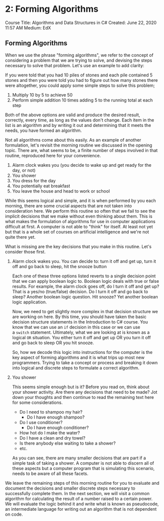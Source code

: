 # 2: Forming Algorithms

Course Title: Algorithms and Data Structures in C#
Created: June 22, 2020 11:57 AM
Medium: EdX

## Forming Algorithms

When we use the phrase "forming algorithms", we refer to the concept of considering a problem that we are trying to solve, and devising the steps necessary to solve that problem. Let's use an example to add clarity:

If you were told that you had 10 piles of stones and each pile contained 5 stones and then you were told you had to figure out how many stones there were altogether, you could apply some simple steps to solve this problem;

1. Multiply 10 by 5 to achieve 50
2. Perform simple addition 10 times adding 5 to the running total at each step

Both of the above options are valid and produce the desired result, correctly, every time, as long as the values don't change. Each item in the list is an algorithm and by writing it out and determining that it meets the needs, you have formed an algorithm.

Not all algorithms come about this easily. As an example of another formulation, let's revisit the morning routine we discussed in the opening topic. There are, what seems to be, a finite number of steps involved in that routine, reproduced here for your convenience.

1. Alarm clock wakes you (you decide to wake up and get ready for the day, or not)
2. You shower
3. You dress for the day
4. You potentially eat breakfast
5. You leave the house and head to work or school

While this seems logical and simple, and it is when performed by you each morning, there are some crucial aspects that are not taken into consideration here. We perform this routine so often that we fail to see the implicit decisions that we make without even thinking about them. This is what makes the formulation of algorithms for use in computer applications difficult at first. A computer is not able to "think" for itself. At least not yet but that is a whole set of courses on artificial intelligence and we're not quite there yet.

What is missing are the key decisions that you make in this routine. Let's consider those first.

1. Alarm clock wakes you. You can decide to: turn it off and get up, turn it off and go back to sleep, hit the snooze button
    
    Each one of these three options listed reverts to a single decision point that we can apply boolean logic to. Boolean logic deals with true or false results. For example, the alarm clock goes off, do I turn it off and get up? That is a yes/no (true/false) decision. Do I turn it off and go back to sleep? Another boolean logic question. Hit snooze? Yet another boolean logic application.
    
    Now, we need to get slightly more complex in that decision structure we are working on here. By this time, you should have taken the basic decision structure statements in the Introduction to C# course. You know that we can use an `if` decision in this case or we can use a `switch` statement. Ultimately, what we are looking at is known as a logical `OR` situation. You either turn it off and get up OR you turn it off and go back to sleep OR you hit snooze.
    
    So, how we decode this logic into instructions for the computer is the key aspect of forming algorithms and it is what trips up most new programmers. Trying to take a concept or process and breaking it down into logical and discrete steps to formulate a correct algorithm.
    
2. You shower
    
    This seems simple enough but is it? Before you read on, think about your shower activity. Are there any decisions that need to be made? Jot down your thoughts and then continue to read the remaining text here for some considerations.
    
    - Do I need to shampoo my hair?
        - Do I have enough shampoo?
    - Do I use conditioner?
        - Do I have enough conditioner?
    - How hot do I make the water?
    - Do I have a clean and dry towel?
    - Is there anybody else waiting to take a shower?
    - etc.
    
    As you can see, there are many smaller decisions that are part if a simple task of taking a shower. A computer is not able to discern all of these aspects but a computer program that is simulating this scenario, needs to be aware of all these facets.
    

We leave the remaining steps of this morning routine for you to evaluate and document the decisions and smaller discrete steps necessary to successfully complete them. In the next section, we will visit a common algorithm for calculating the result of a number raised to a certain power. We will evaluate the logic behind it and write what is known as pseudocode, an intermediate language for writing out an algorithm that is not dependent on code.